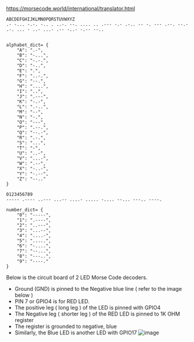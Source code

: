 https://morsecode.world/international/translator.html

```
ABCDEFGHIJKLMNOPQRSTUVWXYZ
.- -... -.-. -.. . ..-. --. .... .. .--- -.- .-.. -- -. --- .--. --.- .-. ... - ..- ...- .-- -..- -.-- --..


alphabet_dict= {
	"A": ".-",
	"B": "-...",
	"C": "-.-.",
	"D": "-..",
	"E": ".",
	"F": "..-.",
	"G": "--.",
	"H": "....",
	"I": "..",
	"J": ".---",
	"K": "-.-",
	"L": ".-..",
	"M": "--",
	"N": "-.",
	"O": "---",
	"P": ".--.",
	"Q": "--.-",
	"R": ".-.",
	"S": "...",
	"T": "-",
	"U": "..-",
	"V": "...-",
	"W": ".--",
	"X": "-..-",
	"Y": "-.--",
	"Z": "--.."
}

0123456789
----- .---- ..--- ...-- ....- ..... -.... --... ---.. ----.

number_dict= {
	"0": "-----",
	"1": ".----",
	"2": "..---",
	"3": "...--",
	"4": "....-",
	"5": ".....",
	"6": "-....",
	"7": "--...",
	"8": "---..",
	"9": "----."
}

```
Below is the circuit board of 2 LED Morse Code decoders. 
- Ground (GND) is pinned to the Negative blue line ( refer to the image below )
- PIN 7 or GPIO4 is for RED LED.
- The positive leg ( long leg ) of the LED is pinned with GPIO4
- The Negative leg ( shorter leg ) of the RED LED is pinned to 1K OHM register
- The register is grounded to negative, blue
- Similarly, the Blue LED is another LED with GPIO17
![image](https://github.com/e2eSolutionArchitect/RaspberryPi/assets/62712515/33f8415c-144b-4c2d-a494-c4a75a114a23)

